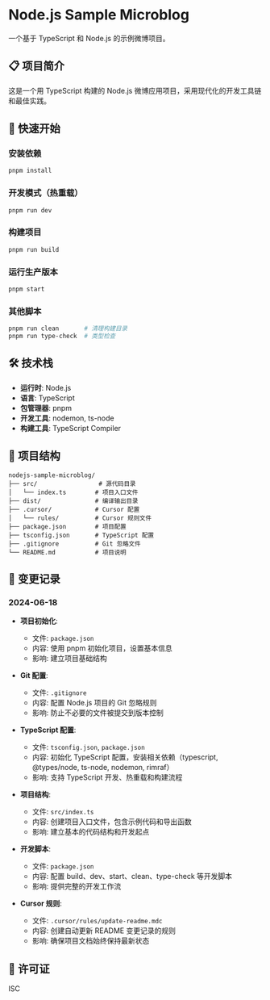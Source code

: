 # Node.js Sample Microblog

一个基于 TypeScript 和 Node.js 的示例微博项目。

## 📋 项目简介

这是一个用 TypeScript 构建的 Node.js 微博应用项目，采用现代化的开发工具链和最佳实践。

## 🚀 快速开始

### 安装依赖
```bash
pnpm install
```

### 开发模式（热重载）
```bash
pnpm run dev
```

### 构建项目
```bash
pnpm run build
```

### 运行生产版本
```bash
pnpm start
```

### 其他脚本
```bash
pnpm run clean       # 清理构建目录
pnpm run type-check  # 类型检查
```

## 🛠 技术栈

- **运行时**: Node.js
- **语言**: TypeScript
- **包管理器**: pnpm
- **开发工具**: nodemon, ts-node
- **构建工具**: TypeScript Compiler

## 📁 项目结构

```
nodejs-sample-microblog/
├── src/                 # 源代码目录
│   └── index.ts        # 项目入口文件
├── dist/               # 编译输出目录
├── .cursor/            # Cursor 配置
│   └── rules/          # Cursor 规则文件
├── package.json        # 项目配置
├── tsconfig.json       # TypeScript 配置
├── .gitignore          # Git 忽略文件
└── README.md           # 项目说明
```

## 📝 变更记录

### 2024-06-18
- **项目初始化**:
  - 文件: `package.json`
  - 内容: 使用 pnpm 初始化项目，设置基本信息
  - 影响: 建立项目基础结构

- **Git 配置**:
  - 文件: `.gitignore`
  - 内容: 配置 Node.js 项目的 Git 忽略规则
  - 影响: 防止不必要的文件被提交到版本控制

- **TypeScript 配置**:
  - 文件: `tsconfig.json`, `package.json`
  - 内容: 初始化 TypeScript 配置，安装相关依赖（typescript, @types/node, ts-node, nodemon, rimraf）
  - 影响: 支持 TypeScript 开发、热重载和构建流程

- **项目结构**:
  - 文件: `src/index.ts`
  - 内容: 创建项目入口文件，包含示例代码和导出函数
  - 影响: 建立基本的代码结构和开发起点

- **开发脚本**:
  - 文件: `package.json`
  - 内容: 配置 build、dev、start、clean、type-check 等开发脚本
  - 影响: 提供完整的开发工作流

- **Cursor 规则**:
  - 文件: `.cursor/rules/update-readme.mdc`
  - 内容: 创建自动更新 README 变更记录的规则
  - 影响: 确保项目文档始终保持最新状态

## 📄 许可证

ISC
